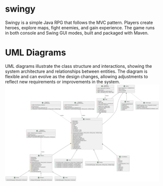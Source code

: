 # swingy
Swingy is a simple Java RPG that follows the MVC pattern. Players create heroes, explore maps, fight enemies, and gain experience. The game runs in both console and Swing GUI modes, built and packaged with Maven.

# UML Diagrams

UML diagrams illustrate the class structure and interactions, showing the system architecture and relationships between entities. The diagram is flexible and can evolve as the design changes, allowing adjustments to reflect new requirements or improvements in the system.
![UML Diagram](diagrammUML.png)